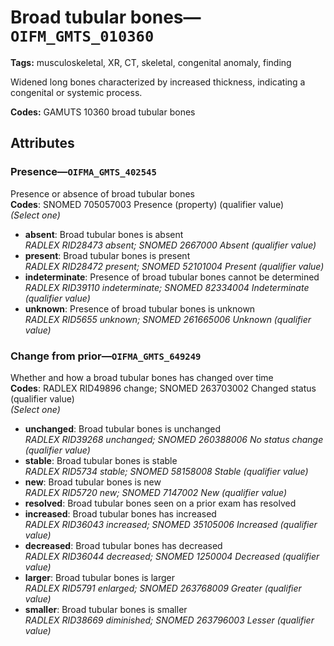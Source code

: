 # Broad tubular bones—`OIFM_GMTS_010360`

**Tags:** musculoskeletal, XR, CT, skeletal, congenital anomaly, finding

Widened long bones characterized by increased thickness, indicating a congenital or systemic process.

**Codes:** GAMUTS 10360 broad tubular bones

## Attributes

### Presence—`OIFMA_GMTS_402545`

Presence or absence of broad tubular bones  
**Codes**: SNOMED 705057003 Presence (property) (qualifier value)  
*(Select one)*

- **absent**: Broad tubular bones is absent  
_RADLEX RID28473 absent; SNOMED 2667000 Absent (qualifier value)_
- **present**: Broad tubular bones is present  
_RADLEX RID28472 present; SNOMED 52101004 Present (qualifier value)_
- **indeterminate**: Presence of broad tubular bones cannot be determined  
_RADLEX RID39110 indeterminate; SNOMED 82334004 Indeterminate (qualifier value)_
- **unknown**: Presence of broad tubular bones is unknown  
_RADLEX RID5655 unknown; SNOMED 261665006 Unknown (qualifier value)_

### Change from prior—`OIFMA_GMTS_649249`

Whether and how a broad tubular bones has changed over time  
**Codes**: RADLEX RID49896 change; SNOMED 263703002 Changed status (qualifier value)  
*(Select one)*

- **unchanged**: Broad tubular bones is unchanged  
_RADLEX RID39268 unchanged; SNOMED 260388006 No status change (qualifier value)_
- **stable**: Broad tubular bones is stable  
_RADLEX RID5734 stable; SNOMED 58158008 Stable (qualifier value)_
- **new**: Broad tubular bones is new  
_RADLEX RID5720 new; SNOMED 7147002 New (qualifier value)_
- **resolved**: Broad tubular bones seen on a prior exam has resolved  
- **increased**: Broad tubular bones has increased  
_RADLEX RID36043 increased; SNOMED 35105006 Increased (qualifier value)_
- **decreased**: Broad tubular bones has decreased  
_RADLEX RID36044 decreased; SNOMED 1250004 Decreased (qualifier value)_
- **larger**: Broad tubular bones is larger  
_RADLEX RID5791 enlarged; SNOMED 263768009 Greater (qualifier value)_
- **smaller**: Broad tubular bones is smaller  
_RADLEX RID38669 diminished; SNOMED 263796003 Lesser (qualifier value)_